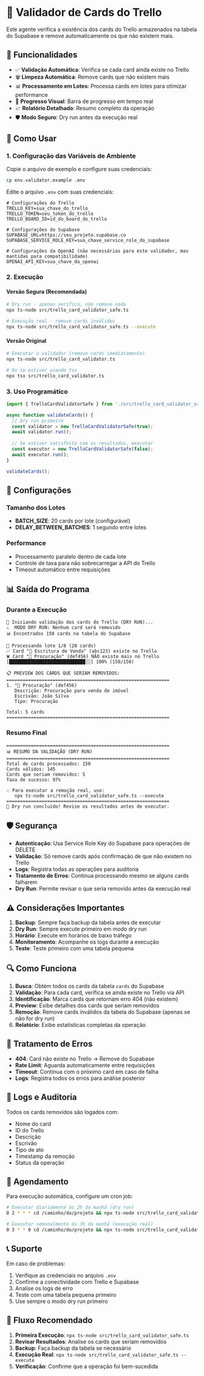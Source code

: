# 🧹 Validador de Cards do Trello

Este agente verifica a existência dos cards do Trello armazenados na tabela do Supabase e remove automaticamente os que não existem mais.

## 🎯 Funcionalidades

- ✅ **Validação Automática**: Verifica se cada card ainda existe no Trello
- 🗑️ **Limpeza Automática**: Remove cards que não existem mais
- 📊 **Processamento em Lotes**: Processa cards em lotes para otimizar performance
- 🚀 **Progresso Visual**: Barra de progresso em tempo real
- 📈 **Relatório Detalhado**: Resumo completo da operação
- 🛡️ **Modo Seguro**: Dry run antes da execução real

## 🚀 Como Usar

### 1. Configuração das Variáveis de Ambiente

Copie o arquivo de exemplo e configure suas credenciais:

```bash
cp env.validator.example .env
```

Edite o arquivo `.env` com suas credenciais:

```env
# Configurações do Trello
TRELLO_KEY=sua_chave_do_trello
TRELLO_TOKEN=seu_token_do_trello
TRELLO_BOARD_ID=id_do_board_do_trello

# Configurações do Supabase
SUPABASE_URL=https://seu_projeto.supabase.co
SUPABASE_SERVICE_ROLE_KEY=sua_chave_service_role_do_supabase

# Configurações da OpenAI (não necessárias para este validador, mas mantidas para compatibilidade)
OPENAI_API_KEY=sua_chave_da_openai
```

### 2. Execução

#### Versão Segura (Recomendada)
```bash
# Dry run - apenas verifica, não remove nada
npx ts-node src/trello_card_validator_safe.ts

# Execução real - remove cards inválidos
npx ts-node src/trello_card_validator_safe.ts --execute
```

#### Versão Original
```bash
# Executar o validador (remove cards imediatamente)
npx ts-node src/trello_card_validator.ts

# Ou se estiver usando tsx
npx tsx src/trello_card_validator.ts
```

### 3. Uso Programático

```typescript
import { TrelloCardValidatorSafe } from './src/trello_card_validator_safe';

async function validateCards() {
  // Dry run primeiro
  const validator = new TrelloCardValidatorSafe(true);
  await validator.run();
  
  // Se estiver satisfeito com os resultados, executar
  const executor = new TrelloCardValidatorSafe(false);
  await executor.run();
}

validateCards();
```

## 🔧 Configurações

### Tamanho dos Lotes
- **BATCH_SIZE**: 20 cards por lote (configurável)
- **DELAY_BETWEEN_BATCHES**: 1 segundo entre lotes

### Performance
- Processamento paralelo dentro de cada lote
- Controle de taxa para não sobrecarregar a API do Trello
- Timeout automático entre requisições

## 📊 Saída do Programa

### Durante a Execução
```
🚀 Iniciando validação dos cards do Trello (DRY RUN)...
⚠️  MODO DRY RUN: Nenhum card será removido
📊 Encontrados 150 cards na tabela do Supabase

🔄 Processando lote 1/8 (20 cards)
✅ Card "📌 Escritura de Venda" (abc123) existe no Trello
❌ Card "📌 Procuração" (def456) NÃO existe mais no Trello
[████████████████████████████░░] 100% (150/150)

📋 PREVIEW DOS CARDS QUE SERIAM REMOVIDOS:
============================================================
1. "📌 Procuração" (def456)
   Descrição: Procuração para venda de imóvel
   Escrivão: João Silva
   Tipo: Procuração

Total: 5 cards
============================================================
```

### Resumo Final
```
============================================================
📊 RESUMO DA VALIDAÇÃO (DRY RUN)
============================================================
Total de cards processados: 150
Cards válidos: 145
Cards que seriam removidos: 5
Taxa de sucesso: 97%

💡 Para executar a remoção real, use:
   npx ts-node src/trello_card_validator_safe.ts --execute
============================================================
🎯 Dry run concluído! Revise os resultados antes de executar.
```

## 🛡️ Segurança

- **Autenticação**: Usa Service Role Key do Supabase para operações de DELETE
- **Validação**: Só remove cards após confirmação de que não existem no Trello
- **Logs**: Registra todas as operações para auditoria
- **Tratamento de Erros**: Continua processando mesmo se alguns cards falharem
- **Dry Run**: Permite revisar o que seria removido antes da execução real

## ⚠️ Considerações Importantes

1. **Backup**: Sempre faça backup da tabela antes de executar
2. **Dry Run**: Sempre execute primeiro em modo dry run
3. **Horário**: Execute em horários de baixo tráfego
4. **Monitoramento**: Acompanhe os logs durante a execução
5. **Teste**: Teste primeiro com uma tabela pequena

## 🔍 Como Funciona

1. **Busca**: Obtém todos os cards da tabela `cards` do Supabase
2. **Validação**: Para cada card, verifica se ainda existe no Trello via API
3. **Identificação**: Marca cards que retornam erro 404 (não existem)
4. **Preview**: Exibe detalhes dos cards que seriam removidos
5. **Remoção**: Remove cards inválidos da tabela do Supabase (apenas se não for dry run)
6. **Relatório**: Exibe estatísticas completas da operação

## 🚨 Tratamento de Erros

- **404**: Card não existe no Trello → Remove do Supabase
- **Rate Limit**: Aguarda automaticamente entre requisições
- **Timeout**: Continua com o próximo card em caso de falha
- **Logs**: Registra todos os erros para análise posterior

## 📝 Logs e Auditoria

Todos os cards removidos são logados com:
- Nome do card
- ID do Trello
- Descrição
- Escrivão
- Tipo de ato
- Timestamp da remoção
- Status da operação

## 🔄 Agendamento

Para execução automática, configure um cron job:

```bash
# Executar diariamente às 2h da manhã (dry run)
0 2 * * * cd /caminho/do/projeto && npx ts-node src/trello_card_validator_safe.ts

# Executar semanalmente às 3h da manhã (execução real)
0 3 * * 0 cd /caminho/do/projeto && npx ts-node src/trello_card_validator_safe.ts --execute
```

## 📞 Suporte

Em caso de problemas:
1. Verifique as credenciais no arquivo `.env`
2. Confirme a conectividade com Trello e Supabase
3. Analise os logs de erro
4. Teste com uma tabela pequena primeiro
5. Use sempre o modo dry run primeiro

## 🔄 Fluxo Recomendado

1. **Primeira Execução**: `npx ts-node src/trello_card_validator_safe.ts`
2. **Revisar Resultados**: Analise os cards que seriam removidos
3. **Backup**: Faça backup da tabela se necessário
4. **Execução Real**: `npx ts-node src/trello_card_validator_safe.ts --execute`
5. **Verificação**: Confirme que a operação foi bem-sucedida
